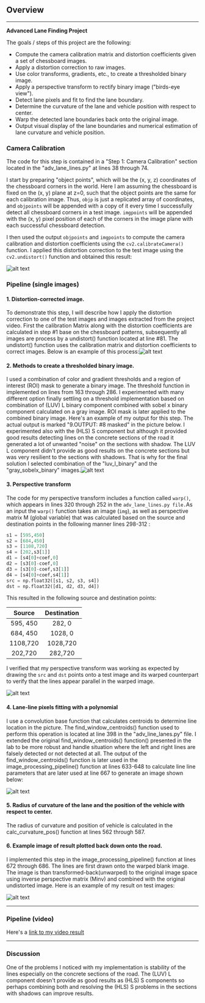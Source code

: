 ## Overview

------

**Advanced Lane Finding Project**

The goals / steps of this project are the following:

* Compute the camera calibration matrix and distortion coefficients given a set of chessboard images.
* Apply a distortion correction to raw images.
* Use color transforms, gradients, etc., to create a thresholded binary image.
* Apply a perspective transform to rectify binary image ("birds-eye view").
* Detect lane pixels and fit to find the lane boundary.
* Determine the curvature of the lane and vehicle position with respect to center.
* Warp the detected lane boundaries back onto the original image.
* Output visual display of the lane boundaries and numerical estimation of lane curvature and vehicle position.

[//]: # "Image References"

[image1]: ./examples/undistort_output.jpg "Undistorted"
[image2]: ./examples/test1.jpg "Road Transformed"
[image3]: ./examples/binary_combo_example.jpg "Binary Example"
[image4]: ./examples/warped_straight_lines.jpg "Warp Example"
[image5]: ./examples/color_fit_lines.jpg "Fit Visual"
[image6]: ./examples/example_output.jpg "Output"
[video1]: ./project_video.mp4 "Video"

### 

### Camera Calibration

The code for this step is contained in a "Step 1: Camera Calibration" section  located in the "adv_lane_lines.py"  at lines 38 through 74.

I start by preparing "object points", which will be the (x, y, z) coordinates of the chessboard corners in the world. Here I am assuming the chessboard is fixed on the (x, y) plane at z=0, such that the object points are the same for each calibration image.  Thus, `objp` is just a replicated array of coordinates, and `objpoints` will be appended with a copy of it every time I successfully detect all chessboard corners in a test image.  `imgpoints` will be appended with the (x, y) pixel position of each of the corners in the image plane with each successful chessboard detection.  

I then used the output `objpoints` and `imgpoints` to compute the camera calibration and distortion coefficients using the `cv2.calibrateCamera()` function.  I applied this distortion correction to the test image using the `cv2.undistort()` function and obtained this result: 

![alt text][image1]

### Pipeline (single images)

#### 1. Distortion-corrected image.

To demonstrate this step, I will describe how I apply the distortion correction to one of the test images and images extracted from the project video. First the calibration Matrix along with the distortion coefficients are calculated in step #1 base on the chessboard patterns, subsequently all images are process by a undistort() function located at line  #81. The  undistort() function uses the calibration matrix  and distortion coefficients to correct images. Below is an example of this process:![alt text][image2]

#### 2. Methods to create a thresholded binary image. 

I used a combination of color and gradient thresholds and a region of interest (ROI) mask to generate a binary image. The threshold function in implemented on lines from 163 through 286. I experimented with many different option finally settling on a threshold implementation based on combination of (LUV) L binary component combined with  sobel x binary component calculated on a gray image. ROI mask is later applied to the combined binary image.  Here's an example of my output for this step. The actual output is marked "9.OUTPUT: #8 masked" in the picture below. I experimented also with the (HLS) S component but although it provided good results detecting lines on the concrete sections of the road it generated a lot of unwanted "noise" on the sections with shadow. The LUV L component didn't provide as good results on the concrete sections but was very resilient to the sections with shadows. That is why for the final solution I selected combination of the "luv_l_binary" and  the "gray_sobelx_binary" images.![alt text][image3]

#### 3. Perspective transform

The code for my perspective transform includes a function called `warp()`, which appears in lines 320 through 252 in the `adv_lane_lines.py file.`As an input the `warp()` function takes an image (`img`), as well as perspective matrix M (global variable) that was calculated based on the source and destination points in the following manner lines 298-312 :

```python
s1 = [595,450]
s2 = [684,450]
s3 = [1108,720]
s4 = [202,s3[1]]
d1 = [s4[0]+coef,0]
d2 = [s3[0]-coef,0]
d3 = [s3[0]-coef,s3[1]]
d4 = [s4[0]+coef,s4[1]]
src = np.float32([s1, s2, s3, s4])
dst = np.float32([d1, d2, d3, d4])
```

This resulted in the following source and destination points:

|  Source  | Destination |
| :------: | :---------: |
| 595, 450 |   282, 0    |
| 684, 450 |   1028, 0   |
| 1108,720 |  1028,720   |
| 202,720  |   282,720   |

I verified that my perspective transform was working as expected by drawing the `src` and `dst` points onto a test image and its warped counterpart to verify that the lines appear parallel in the warped image.

![alt text][image4]

#### 4. Lane-line pixels fitting with a polynomial

I use a convolution base function that calculates centroids to determine line location in the picture. The find_window_centroids() function used to perform this operation is located at line 398 in the "adv_line_lanes.py" file. I extended the original find_window_centroids() function() presented in the lab to be more robust and handle situation where the left and right lines are falsely detected or not detected at all. The output of the find_window_centroids() function is later used in the image_processing_pipeline() function at lines 633-648  to calculate line line parameters that are later used at line 667 to generate an image shown below:

![alt text][image5]

#### 5. Radius of curvature of the lane and the position of the vehicle with respect to center.

The radius of curvature and position of vehicle is calculated in the calc_curvature_pos() function at lines 562 through 587.

#### 6. Example image of result plotted back down onto the road.

I implemented this step in  the image_processing_pipeline() function at lines 672 through 686. The lines are first drawn onto  the warped blank image. The image is than transformed-back(unwarped) to the original image space using inverse perspective matrix (Minv) and combined with the original undistorted image. Here is an example of my result on test images:

![alt text][image6]

---

### Pipeline (video)

Here's a [link to my video result](./project_video_out.mp4)

---

### Discussion

One of the problems I noticed with my implementation is stability of the lines especially on the concrete sections of the road. The (LUV) L component doesn't provide as good results as (HLS) S components so perhaps combining both and resolving the (HLS) S problems in the sections with shadows can improve results.